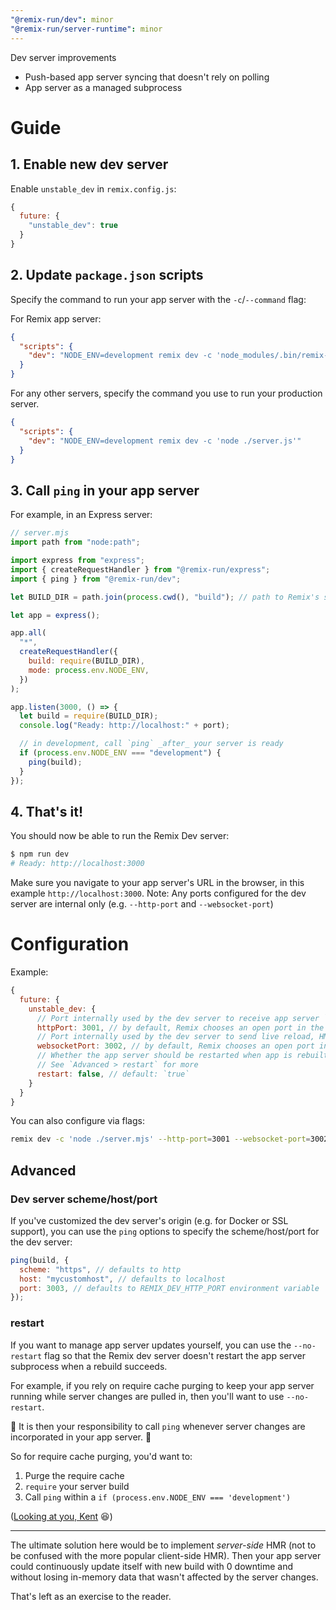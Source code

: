 ```yaml
---
"@remix-run/dev": minor
"@remix-run/server-runtime": minor
---
```


Dev server improvements

- Push-based app server syncing that doesn't rely on polling
- App server as a managed subprocess

# Guide

## 1. Enable new dev server

Enable `unstable_dev` in `remix.config.js`:

```js
{
  future: {
    "unstable_dev": true
  }
}
```

## 2. Update `package.json` scripts

Specify the command to run your app server with the `-c`/`--command` flag:

For Remix app server:

```json
{
  "scripts": {
    "dev": "NODE_ENV=development remix dev -c 'node_modules/.bin/remix-serve build'"
  }
}
```

For any other servers, specify the command you use to run your production server.

```json
{
  "scripts": {
    "dev": "NODE_ENV=development remix dev -c 'node ./server.js'"
  }
}
```

## 3. Call `ping` in your app server

For example, in an Express server:

```js
// server.mjs
import path from "node:path";

import express from "express";
import { createRequestHandler } from "@remix-run/express";
import { ping } from "@remix-run/dev";

let BUILD_DIR = path.join(process.cwd(), "build"); // path to Remix's server build directory (`build/` by default)

let app = express();

app.all(
  "*",
  createRequestHandler({
    build: require(BUILD_DIR),
    mode: process.env.NODE_ENV,
  })
);

app.listen(3000, () => {
  let build = require(BUILD_DIR);
  console.log("Ready: http://localhost:" + port);

  // in development, call `ping` _after_ your server is ready
  if (process.env.NODE_ENV === "development") {
    ping(build);
  }
});
```

## 4. That's it!

You should now be able to run the Remix Dev server:

```sh
$ npm run dev
# Ready: http://localhost:3000
```

Make sure you navigate to your app server's URL in the browser, in this example `http://localhost:3000`.
Note: Any ports configured for the dev server are internal only (e.g. `--http-port` and `--websocket-port`)

# Configuration

Example:

```js
{
  future: {
    unstable_dev: {
      // Port internally used by the dev server to receive app server `ping`s
      httpPort: 3001, // by default, Remix chooses an open port in the range 3001-3099
      // Port internally used by the dev server to send live reload, HMR, and HDR updates to the browser
      websocketPort: 3002, // by default, Remix chooses an open port in the range 3001-3099
      // Whether the app server should be restarted when app is rebuilt
      // See `Advanced > restart` for more
      restart: false, // default: `true`
    }
  }
}
```

You can also configure via flags:

```sh
remix dev -c 'node ./server.mjs' --http-port=3001 --websocket-port=3002 --no-restart
```

## Advanced

### Dev server scheme/host/port

If you've customized the dev server's origin (e.g. for Docker or SSL support), you can use the `ping` options to specify the scheme/host/port for the dev server:

```js
ping(build, {
  scheme: "https", // defaults to http
  host: "mycustomhost", // defaults to localhost
  port: 3003, // defaults to REMIX_DEV_HTTP_PORT environment variable
});
```

### restart

If you want to manage app server updates yourself, you can use the `--no-restart` flag so that the Remix dev server doesn't restart the app server subprocess when a rebuild succeeds.

For example, if you rely on require cache purging to keep your app server running while server changes are pulled in, then you'll want to use `--no-restart`.

🚨 It is then your responsibility to call `ping` whenever server changes are incorporated in your app server. 🚨

So for require cache purging, you'd want to:

1. Purge the require cache
2. `require` your server build
3. Call `ping` within a `if (process.env.NODE_ENV === 'development')`

([Looking at you, Kent](https://github.com/kentcdodds/kentcdodds.com/blob/main/server/index.ts#L298) 😆)

---

The ultimate solution here would be to implement _server-side_ HMR (not to be confused with the more popular client-side HMR).
Then your app server could continuously update itself with new build with 0 downtime and without losing in-memory data that wasn't affected by the server changes.

That's left as an exercise to the reader.
